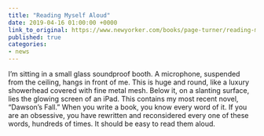 ```yaml
---
title: "Reading Myself Aloud"
date: 2019-04-16 01:00:00 +0000
link_to_original: https://www.newyorker.com/books/page-turner/reading-myself-aloud
published: true
categories:
- news
---
```

I’m sitting in a small glass soundproof booth. A microphone, suspended from the ceiling, hangs in front of me. This is huge and round, like a luxury showerhead covered with fine metal mesh. Below it, on a slanting surface, lies the glowing screen of an iPad. This contains my most recent novel, “Dawson’s Fall.” When you write a book, you know every word of it. If you are an obsessive, you have rewritten and reconsidered every one of these words, hundreds of times. It should be easy to read them aloud.